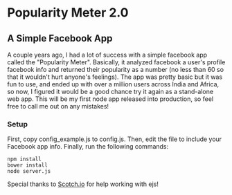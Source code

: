 Popularity Meter 2.0
====================

A Simple Facebook App
---------------------

A couple years ago, I had a lot of success with a simple facebook app called the "Popularity Meter".
Basically, it analyzed facebook a user's profile facebook info and returned their popularity as a number (no less than 60 so that it wouldn't hurt anyone's feelings).
The app was pretty basic but it was fun to use, and ended up with over a million users across India and Africa, so now, I figured it would be a good chance try it again as a stand-alone web app.  This will be my first node app released into production, so feel free to call me out on any mistakes! 

### Setup

First, copy config_example.js to config.js.  Then, edit the file to include your Facebook app info. Finally, run the following commands:
```
npm install
bower install
node server.js
```

Special thanks to [Scotch.io](http://scotch.io/tutorials/javascript/use-ejs-to-template-your-node-application) for help working with ejs!